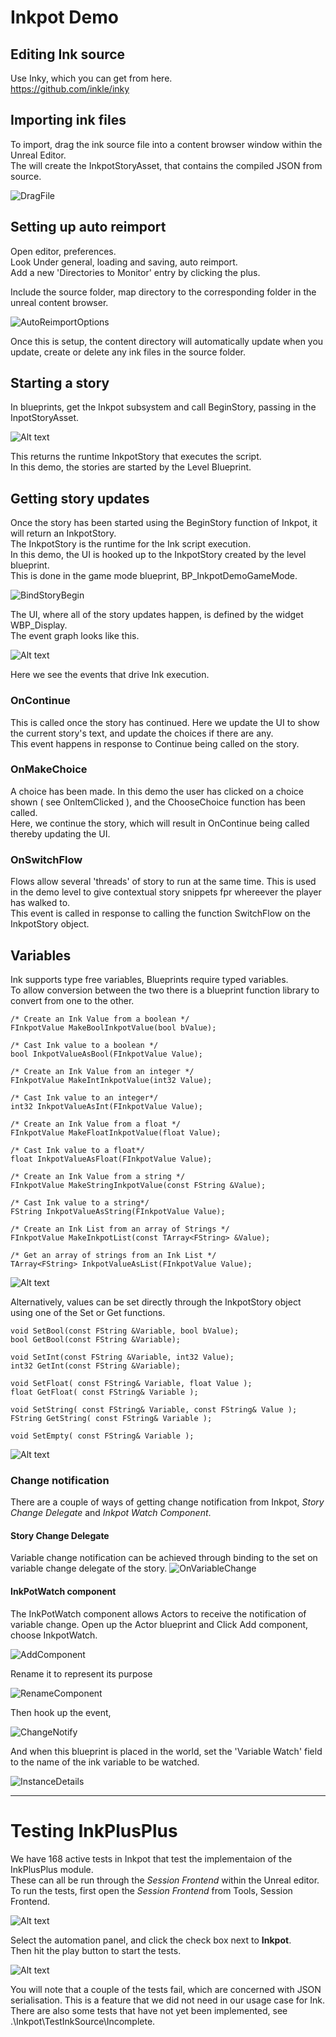 # Inkpot Demo

## Editing Ink source
Use Inky, which you can get from here.<br>
https://github.com/inkle/inky

## Importing ink files 
To import, drag the ink source file into a content browser window within the Unreal Editor.<br>
The will create the InkpotStoryAsset, that contains the compiled JSON from source.<br>

![DragFile](images/DragFile.png)

## Setting up auto reimport
Open editor, preferences.<br> 
Look Under general, loading and saving, auto reimport.<br>
Add a new 'Directories to Monitor' entry by clicking the plus.<br>

Include the source folder, map directory to the corresponding folder in the unreal content browser.

![AutoReimportOptions](images/AutoReimport.png)

Once this is setup, the content directory will automatically update when you update, create or delete any ink files in the source folder.

## Starting a story 
In blueprints, get the Inkpot subsystem and call BeginStory, passing in the InpotStoryAsset. 

![Alt text](images/BeginStory.png)

This returns the runtime InkpotStory that executes the script.  
In this demo, the stories are started by the Level Blueprint.

## Getting story updates
Once the story has been started using the BeginStory function of Inkpot, it will return an InkpotStory.<br>
The InkpotStory is the runtime for the Ink script execution.<br>
In this demo, the UI is hooked up to the InkpotStory created by the level blueprint.<br>
This is done in the game mode blueprint, BP_InkpotDemoGameMode.<br>

![BindStoryBegin](images/BindBegin.png)

The UI, where all of the story updates happen, is defined by the widget WBP_Display.<br>
The event graph looks like this. <br>

![Alt text](images/UIEventGraph.png)

Here we see the events that drive Ink execution.<br>

### OnContinue 
This is called once the story has continued. Here we update the UI to show the current story's text, and update the choices if there are any. <br>
This event happens in response to Continue being called on the story.<br>

### OnMakeChoice
A choice has been made. In this demo the user has clicked on a choice shown ( see OnItemClicked ), and the ChooseChoice function has been called.<br> 
Here, we continue the story, which will result in OnContinue being called thereby updating the UI. <br>

### OnSwitchFlow
Flows allow several 'threads' of story to run at the same time. This is used in the demo level to give contextual story snippets fpr whereever the player has walked to.<br>
This event is called in response to calling the function SwitchFlow on the InkpotStory object.<br>

## Variables
Ink supports type free variables, Blueprints require typed variables.<br> 
To allow conversion between the two there is a blueprint function library to convert from one to the other.<br>

	/* Create an Ink Value from a boolean */
	FInkpotValue MakeBoolInkpotValue(bool bValue);

	/* Cast Ink value to a boolean */
	bool InkpotValueAsBool(FInkpotValue Value);

	/* Create an Ink Value from an integer */
	FInkpotValue MakeIntInkpotValue(int32 Value);

	/* Cast Ink value to an integer*/
	int32 InkpotValueAsInt(FInkpotValue Value);

	/* Create an Ink Value from a float */
	FInkpotValue MakeFloatInkpotValue(float Value);

	/* Cast Ink value to a float*/
	float InkpotValueAsFloat(FInkpotValue Value);

	/* Create an Ink Value from a string */
	FInkpotValue MakeStringInkpotValue(const FString &Value);

	/* Cast Ink value to a string*/
	FString InkpotValueAsString(FInkpotValue Value);

	/* Create an Ink List from an array of Strings */
	FInkpotValue MakeInkpotList(const TArray<FString> &Value);

	/* Get an array of strings from an Ink List */
	TArray<FString> InkpotValueAsList(FInkpotValue Value);    

![Alt text](images/MakeInkpotValue.png)

Alternatively, values can be set directly through the InkpotStory object using one of the Set or Get functions.<br>

	void SetBool(const FString &Variable, bool bValue);
	bool GetBool(const FString &Variable);

	void SetInt(const FString &Variable, int32 Value);
	int32 GetInt(const FString &Variable);

	void SetFloat( const FString& Variable, float Value );
	float GetFloat( const FString& Variable );

	void SetString( const FString& Variable, const FString& Value );
	FString GetString( const FString& Variable );

	void SetEmpty( const FString& Variable );

![Alt text](images/StorySetNGet.png)


### Change notification
There are a couple of ways of getting change notification from Inkpot, *Story Change Delegate* and *Inkpot Watch Component*.

#### Story Change Delegate
Variable change notification can be achieved through binding to the set on variable change delegate of the story.
![OnVariableChange](images/SetOnVaraibleChange.png)

#### InkPotWatch component
The InkPotWatch component allows Actors to receive the notification of variable change.
Open up the Actor blueprint and Click Add component, choose InkpotWatch.

![AddComponent](images/AddComponent.png)

Rename it to represent its purpose

![RenameComponent](images/RenameComponent.png)

Then hook up the event, 

![ChangeNotify](images/ChangeNotify.png)

And when this blueprint is placed in the world, set the 'Variable Watch' field to the name of the ink variable to be watched.

![InstanceDetails](images/InstanceDetails.png)

---

# Testing InkPlusPlus
We have 168 active tests in Inkpot that test the implementaion of the InkPlusPlus module.<br>
These can all be run through the *Session Frontend* within the Unreal editor.<br>
To run the tests, first open the *Session Frontend* from Tools, Session Frontend.<br>

![Alt text](images/OpenSessionFrontEnd.png)

Select the automation panel, and click the check box next to **Inkpot**.<br>
Then hit the play button to start the tests.<br>

![Alt text](images/RunTests.png)

You will note that a couple of the tests fail, which are concerned with JSON serialisation. This is a feature that we did not need in our usage case for Ink. 
There are also some tests that have not yet been implemented, see .\\Inkpot\\TestInkSource\\Incomplete.
